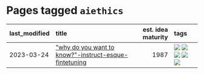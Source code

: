 # Pages tagged `aiethics`

|last_modified|title|est. idea maturity|tags
|:---|:---|---:|:---|
|2023-03-24|["why do you want to know?"-instruct-esque-fintetuning](../whydoyouwantoknow.md)|1987|[![](https://img.shields.io/badge/tag-aiethics-9a9fc4)](../tags/aiethics.md) [![](https://img.shields.io/badge/tag-alignment-29349d)](../tags/alignment.md) [![](https://img.shields.io/badge/tag-dialogue-82f6b0)](../tags/dialogue.md) [![](https://img.shields.io/badge/tag-models-7a169c)](../tags/models.md) [![](https://img.shields.io/badge/tag-wip-97a75e)](../tags/wip.md)|